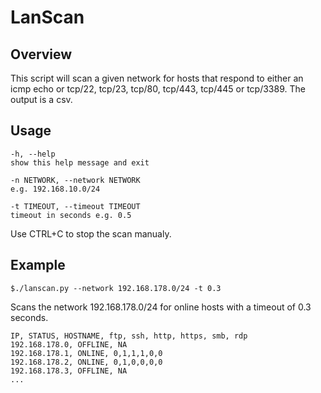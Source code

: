 # LanScan

## Overview
This script will scan a given network for hosts that respond to either an icmp echo or tcp/22, tcp/23, tcp/80, tcp/443, tcp/445 or tcp/3389. The output is a csv. 

## Usage
	-h, --help
	show this help message and exit

	-n NETWORK, --network NETWORK
	e.g. 192.168.10.0/24

	-t TIMEOUT, --timeout TIMEOUT
	timeout in seconds e.g. 0.5
	
Use CTRL+C to stop the scan manualy. 

## Example
	$./lanscan.py --network 192.168.178.0/24 -t 0.3
Scans the network 192.168.178.0/24 for online hosts with a timeout of 0.3 seconds. 

	IP, STATUS, HOSTNAME, ftp, ssh, http, https, smb, rdp
	192.168.178.0, OFFLINE, NA
	192.168.178.1, ONLINE, 0,1,1,1,0,0
	192.168.178.2, ONLINE, 0,1,0,0,0,0
	192.168.178.3, OFFLINE, NA
	...

